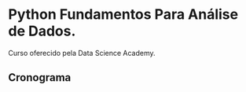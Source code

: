 # Python Fundamentos Para Análise de Dados.

 Curso oferecido pela Data Science Academy.
 
## Cronograma




